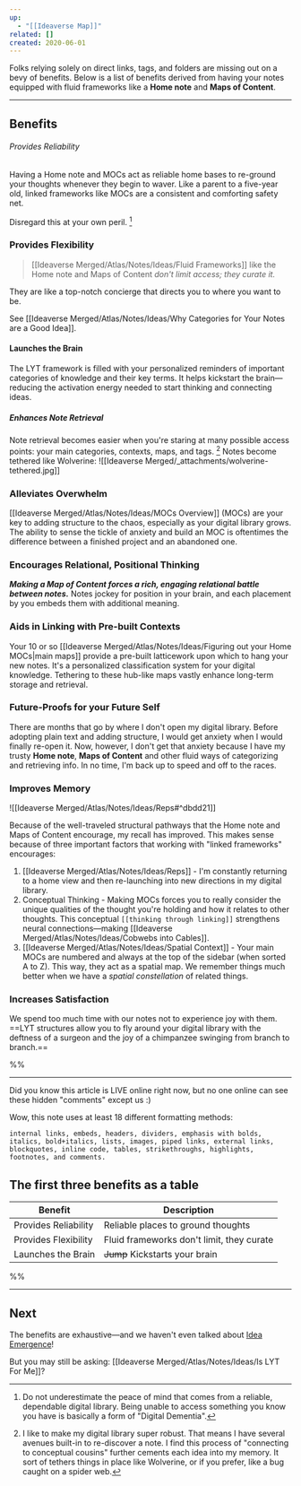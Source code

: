 ```yaml
---
up:
  - "[[Ideaverse Map]]"
related: []
created: 2020-06-01
---
```

Folks relying solely on direct links, tags, and folders are missing out on a bevy of benefits. Below is a list of benefits derived from having your notes equipped with fluid frameworks like a **Home note** and **Maps of Content**.

---
## Benefits
###### Provides Reliability
Having a Home note and MOCs act as reliable home bases to re-ground your thoughts whenever they begin to waver. Like a parent to a five-year old, linked frameworks like MOCs are a consistent and comforting safety net. 
 
Disregard this at your own peril.  [^1]


### Provides Flexibility
> [[Ideaverse Merged/Atlas/Notes/Ideas/Fluid Frameworks]] like the Home note and Maps of Content *don't limit access; they curate it.* 

They are like a top-notch concierge that directs you to where you want to be. 

See [[Ideaverse Merged/Atlas/Notes/Ideas/Why Categories for Your Notes are a Good Idea]].

#### Launches the Brain 
The LYT framework is filled with your personalized reminders of important categories of knowledge and their key terms. It helps kickstart the brain—reducing the activation energy needed to start thinking and connecting ideas.

##### Enhances Note Retrieval
Note retrieval becomes easier when you're staring at many possible access points: your main categories, contexts, maps, and tags. [^2] Notes become tethered like Wolverine:
![[Ideaverse Merged/_attachments/wolverine-tethered.jpg]]

### Alleviates Overwhelm
[[Ideaverse Merged/Atlas/Notes/Ideas/MOCs Overview]] (MOCs) are your key to adding structure to the chaos, especially as your digital library grows. The ability to sense the tickle of anxiety and build an MOC is oftentimes the difference between a finished project and an abandoned one.

### Encourages Relational, Positional Thinking 
***Making a Map of Content forces a rich, engaging relational battle between notes.*** Notes jockey for position in your brain, and each placement by you embeds them with additional meaning.

### Aids in Linking with Pre-built Contexts
Your 10 or so [[Ideaverse Merged/Atlas/Notes/Ideas/Figuring out your Home MOCs|main maps]] provide a pre-built latticework upon which to hang your new notes. It's a personalized classification system for your digital knowledge. Tethering to these hub-like maps vastly enhance long-term storage and retrieval.

### Future-Proofs for your Future Self
There are months that go by where I don't open my digital library. Before adopting plain text and adding structure, I would get anxiety when I would finally re-open it. Now, however, I don't get that anxiety because I have my trusty **Home note**, **Maps of Content** and other fluid ways of categorizing and retrieving info. In no time, I'm back up to speed and off to the races.

### Improves Memory
![[Ideaverse Merged/Atlas/Notes/Ideas/Reps#^dbdd21]]

Because of the well-traveled structural pathways that the Home note and Maps of Content encourage, my recall has improved. This makes sense because of three important factors that working with "linked frameworks" encourages:

1. [[Ideaverse Merged/Atlas/Notes/Ideas/Reps]] - I'm constantly returning to a home view and then re-launching into new directions in my digital library. 
2. Conceptual Thinking - Making MOCs forces you to really consider the unique qualities of the thought you're holding and how it relates to other thoughts. This conceptual `[[thinking through linking]]` strengthens neural connections—making [[Ideaverse Merged/Atlas/Notes/Ideas/Cobwebs into Cables]].
3. [[Ideaverse Merged/Atlas/Notes/Ideas/Spatial Context]] - Your main MOCs are numbered and always at the top of the sidebar (when sorted A to Z). This way, they act as a spatial map. We remember things much better when we have a *spatial constellation* of related things. 

### Increases Satisfaction
We spend too much time with our notes not to experience joy with them. ==LYT structures allow you to fly around your digital library with the deftness of a surgeon and the joy of a chimpanzee swinging from branch to branch.== 

%%

---
Did you know this article is LIVE online right now, but no one online can see these hidden "comments" except us :)

Wow, this note uses at least 18 different formatting methods:

```
internal links, embeds, headers, dividers, emphasis with bolds, italics, bold+italics, lists, images, piped links, external links, blockquotes, inline code, tables, strikethroughs, highlights, footnotes, and comments. 
```

## The first three benefits as a table
| Benefit              | Description                               |
| -------------------- | ----------------------------------------- |
| Provides Reliability | Reliable places to ground thoughts        |
| Provides Flexibility | Fluid frameworks don't limit, they curate |
| Launches the Brain   | ~~Jump~~ Kickstarts your brain                     | 

%%

---
## Next
The benefits are exhaustive—and we haven't even talked about [Idea Emergence](https://twitter.com/NickMilo/status/1317190776284086272)!

But you may still be asking: [[Ideaverse Merged/Atlas/Notes/Ideas/Is LYT For Me]]?


[^1]: Do not underestimate the peace of mind that comes from a reliable, dependable digital library. Being unable to access something you know you have is basically a form of "Digital Dementia". 
[^2]: I like to make my digital library super robust. That means I have several avenues built-in to re-discover a note. I find this process of "connecting to conceptual cousins" further cements each idea into my memory. It sort of tethers things in place like Wolverine, or if you prefer, like a bug caught on a spider web. 